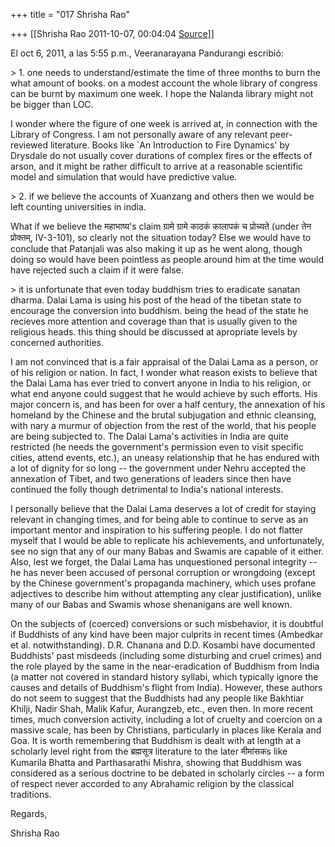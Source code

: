 +++
title = "017 Shrisha Rao"

+++
[[Shrisha Rao	2011-10-07, 00:04:04 [Source](https://groups.google.com/g/bvparishat/c/_zeq4X_GJjk)]]



El oct 6, 2011, a las 5:55 p.m., Veeranarayana Pandurangi escribió:

\> 1. one needs to understand/estimate the time of three months to burn the what amount of books. on a modest account the whole library of congress can be burnt by maximum one week. I hope the Nalanda library might not be bigger than LOC.

I wonder where the figure of one week is arrived at, in connection with the Library of Congress. I am not personally aware of any relevant peer-reviewed literature. Books like \`An Introduction to Fire Dynamics' by Drysdale do not usually cover durations of complex fires or the effects of arson, and it might be rather difficult to arrive at a reasonable scientific model and simulation that would have predictive value.

\> 2. if we believe the accounts of Xuanzang and others then we would be left counting universities in india.

What if we believe the महाभाष्य's claim ग्रामे ग्रामे काठकं कालापकं च प्रोच्यते (under तेन प्रोक्तम्, IV-3-101), so clearly not the situation today? Else we would have to conclude that Patanjali was also making it up as he went along, though doing so would have been pointless as people around him at the time would have rejected such a claim if it were false.

\> it is unfortunate that even today buddhism tries to eradicate sanatan dharma. Dalai Lama is using his post of the head of the tibetan state to encourage the conversion into buddhism. being the head of the state he recieves more attention and coverage than that is usually given to the religious heads. this thing should be discussed at apropriate levels by concerned authorities.

I am not convinced that is a fair appraisal of the Dalai Lama as a person, or of his religion or nation. In fact, I wonder what reason exists to believe that the Dalai Lama has ever tried to convert anyone in India to his religion, or what end anyone could suggest that he would achieve by such efforts. His major concern is, and has been for over a half century, the annexation of his homeland by the Chinese and the brutal subjugation and ethnic cleansing, with nary a murmur of objection from the rest of the world, that his people are being subjected to. The Dalai Lama's activities in India are quite restricted (he needs the government's permission even to visit specific cities, attend events, etc.), an uneasy relationship that he has endured with a lot of dignity for so long -- the government under Nehru accepted the annexation of Tibet, and two generations of leaders since then have continued the folly though detrimental to India's national interests.

I personally believe that the Dalai Lama deserves a lot of credit for staying relevant in changing times, and for being able to continue to serve as an important mentor and inspiration to his suffering people. I do not flatter myself that I would be able to replicate his achievements, and unfortunately, see no sign that any of our many Babas and Swamis are capable of it either. Also, lest we forget, the Dalai Lama has unquestioned personal integrity -- he has never been accused of personal corruption or wrongdoing (except by the Chinese government's propaganda machinery, which uses profane adjectives to describe him without attempting any clear justification), unlike many of our Babas and Swamis whose shenanigans are well known.

On the subjects of (coerced) conversions or such misbehavior, it is doubtful if Buddhists of any kind have been major culprits in recent times (Ambedkar et al. notwithstanding). D.R. Chanana and D.D. Kosambi have documented Buddhists' past misdeeds (including some disturbing and cruel crimes) and the role played by the same in the near-eradication of Buddhism from India (a matter not covered in standard history syllabi, which typically ignore the causes and details of Buddhism's flight from India). However, these authors do not seem to suggest that the Buddhists had any people like Bakhtiar Khilji, Nadir Shah, Malik Kafur, Aurangzeb, etc., even then. In more recent times, much conversion activity, including a lot of cruelty and coercion on a massive scale, has been by Christians, particularly in places like Kerala and Goa. It is worth remembering that Buddhism is dealt with at length at a scholarly level right from the ब्रह्मसूत्र literature to the later मीमांसकs like Kumarila Bhatta and Parthasarathi Mishra, showing that Buddhism was considered as a serious doctrine to be debated in scholarly circles -- a form of respect never accorded to any Abrahamic religion by the classical traditions.

Regards,

Shrisha Rao


